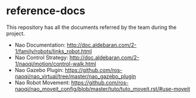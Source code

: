 # reference-docs
This repository has all the documents referred by the team during the project.

* Nao Documentation: http://doc.aldebaran.com/2-1/family/robots/links_robot.html
* Nao Control Strategy: http://doc.aldebaran.com/2-1/naoqi/motion/control-walk.html
* Nao Gazebo Plugin: https://github.com/ros-naoqi/nao_virtual/tree/master/nao_gazebo_plugin
* Nao Robot Movement: https://github.com/ros-naoqi/nao_moveit_config/blob/master/tuto/tuto_moveit.rst/#use-moveit 

